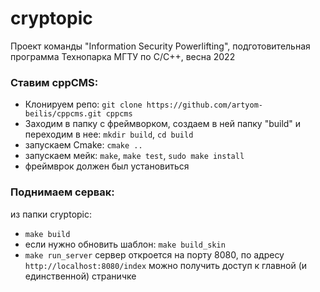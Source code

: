 # cryptopic
Проект команды "Information Security Powerlifting", подготовительная программа Технопарка МГТУ по С/С++, весна 2022


### Ставим cppCMS:
* Клонируем репо: `git clone https://github.com/artyom-beilis/cppcms.git cppcms`
* Заходим в папку с фреймворком, создаем в ней папку "build" и переходим в нее: `mkdir build`, `cd build`
* запускаем Cmake: `cmake ..`
* запускаем мейк: `make`, `make test`, `sudo make install`
* фреймврок должен был установиться

### Поднимаем сервак:
из папки cryptopic:
* `make build`
* если нужно обновить шаблон: `make build_skin`
* `make run_server`
сервер откроется на порту 8080, по адресу `http://localhost:8080/index` можно получить доступ к главной (и единственной) страничке
